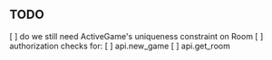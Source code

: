 ## TODO

[ ] do we still need ActiveGame's uniqueness constraint on Room
[ ] authorization checks for:
  [ ] api.new_game
  [ ] api.get_room

